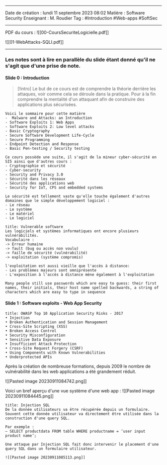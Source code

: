  ---

 Date de création : lundi 11 septembre 2023 08:02
 Matière : Software Security
 Enseignant : M. Roudier
 Tag : #Introduction #Web-apps #SoftSec

---
PDF du cours :
![[00-CoursSecuriteLogicielle.pdf]]

![[01-WebAttacks-SQLI.pdf]]

---

### Les notes sont à lire en parallèle du slide étant donné qu'il ne s'agit que d'une prise de note.

#### Slide 0 : Introduction

> [!intro]
> Le but de ce cours est de comprendre la théorie derrière les attaques, voir comme cela se déroule dans la pratique. Pour à la fin comprendre la mentalité d'un attaquant afin de construire des applications plus sécurisées.
> 

```ad-summary
Voici le sommaire pour cette matière
-  Malware and Attacks: an Introduction
- Software Exploits 1: Web Apps  
- Software Exploits 2: Low level attacks 
- Basic Cryptography 
- Secure Software Development Life-Cycle 
- Secure Programming 
- Endpoint Detection and Response 
- Basic Pen-testing / Security testing
```

```ad-info
Ce cours possède une suite, il s'agit de la mineur cyber-sécurité en SI5 ainsi que d'autres cours :
- Cryptographie et sécurité
- Cyber-security
- Security and Privacy 3.0
- Sécurité dans les réseaux 
- Sécurité des applications web 
- Security for IoT, CPS and embedded systems

Le sécurité est tellement vaste qu'elle touche également d'autres domaines que le simple développement logiciel :
- Le réseau
- Le système
- Le matériel
- Le logiciel
```

```ad-hint
title: Vulnerable software
Les logiciels et systèmes informatiques ont encore plusieurs vulnérabilités.
Vocabulaire :
-> Erreur humaine 
-> fault (bug ou accès non voulu) 
-> faille de sécurité (vulnérabilité) 
-> exploitation (système compromis)

l'exploitation est aussi vieille que l'accès à distance:
- Les problèmes majeurs sont omniprésente
- L'exposition à l'accès à distance mène également à l'exploitation
```

```ad-cite
Many people still use passwords which are easy to guess: their first names, their initials, their host name spelled backwards, a string of characters which are easy to type in sequence
```


#### Slide 1 : Software exploits - Web App Security

```ad-info
title: OWASP Top 10 Application Security Risks - 2017
• Injection
• Broken Authentication and Session Management
• Cross-Site Scripting (XSS)
• Broken Access Control
• Security Misconfiguration
• Sensitive Data Exposure
• Insufficient Attack Protection
• Cross-Site Request Forgery (CSRF)
• Using Components with Known Vulnerabilities
• Underprotected APIs
```

Après la création de nombreuse formations, depuis 2009 le nombre de vulnérabilité dans les web applications a été grandement réduit.

![[Pasted image 20230911084742.png]]

Voici un bref aperçu d'une vue système d'une web app :
![[Pasted image 20230911084445.png]]

```ad-bug
title: Injection SQL
De la donnée utilisateurs va être récupérée depuis un formulaire.
Souvent cette donnée utilisateur va directement être utilisée dans la construction d'une query SQL.

Par exemple : 
– SELECT productdata FROM table WHERE productname = ‘user input product name’;

Une attaque par Injection SQL fait donc intervenir le placement d'une query SQL dans un formulaire utilisateur.

![[Pasted image 20230911085113.png]]
```

